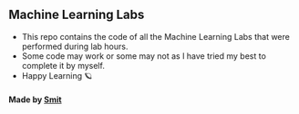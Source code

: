 ## Machine Learning Labs
- This repo contains the code of all the Machine Learning Labs that were performed during lab hours.
- Some code may work or some may not as I have tried my best to complete it by myself.
- Happy Learning 🪐

#### Made by [Smit](https://github.com/Smit-05)
